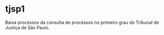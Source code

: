 # tjsp1
Baixa processos da consulta de processos no primeiro grau do Tribunal de Justiça de São Paulo.
